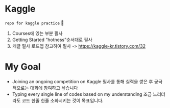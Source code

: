 # Kaggle

`repo for kaggle practice` 🤩

1. Courses에 있는 부분 필사 
2. Getting Started “hotness”순서대로 필사
3. 캐글 필사 로드맵 참고하여 필사 -> https://kaggle-kr.tistory.com/32


# My Goal
- Joining an ongoing competition on Kaggle 필사를 통해 실력을 쌓은 후 궁극적으로는 대회에 참여하고 싶습니다
- Typing every single line of codes based on my understanding 조금 느리더라도 코드 한줄 한줄 소화시키는 것이 목표입니다. 
